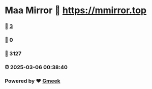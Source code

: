 # Maa Mirror :link: https://mmirror.top 
### :page_facing_up: [3](https://mmirror.top/tag.html) 
### :speech_balloon: 0 
### :hibiscus: 3127 
### :alarm_clock: 2025-03-06 00:38:40 
### Powered by :heart: [Gmeek](https://github.com/Meekdai/Gmeek)
